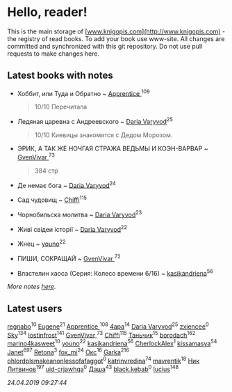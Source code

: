 # Hello, reader!
This is the main storage of [www.knigopis.com](http://www.knigopis.com) - the registry of read books.
To add your book use www-site. All changes are committed and synchronized with this git repository.
Do not use pull requests to make changes here.


## Latest books with notes
* Хоббит, или Туда и Обратно ~ [Apprentice ](users/528/52821952-vkontakte)<sup>109</sup>
    > 10/10 Перечитала

* Ледяная царевна с Андреевского ~ [Daria Varyvod](users/829/829893410524253-facebook)<sup>25</sup>
    > 10/10 Киевицы знакомятся с Дедом Морозом.

* ЭРИК, А ТАК ЖЕ НОЧГАЯ СТРАЖА  ВЕДЬМЫ И КОЭН-ВАРВАР ~ [GvenVivar ](users/158/158266434925901-facebook)<sup>73</sup>
    > 384 стр

* Де немає бога ~ [Daria Varyvod](users/829/829893410524253-facebook)<sup>24</sup>

* Сад чудовищ ~ [Chiffi](users/105/105831994080785626680-google)<sup>115</sup>

* Чорнобильска молитва ~ [Daria Varyvod](users/829/829893410524253-facebook)<sup>23</sup>

* Живі свідеи історії ~ [Daria Varyvod](users/829/829893410524253-facebook)<sup>22</sup>

* Жнец ~ [youno](users/302/302928912-vkontakte)<sup>22</sup>

* ПИШИ, СОКРАЩАЙ ~ [GvenVivar ](users/158/158266434925901-facebook)<sup>72</sup>

* Властелин хаоса (Серия: Колесо времени 6/16) ~ [kasikandriena](users/152/152488954-vkontakte)<sup>56</sup>


_More notes [here](latest_books_with_notes.md)._


## Latest users
[regnabo](users/870/870059322-yandex)<sup>10</sup> 
[Eugene](users/695/695244810674916-facebook)<sup>21</sup> 
[Apprentice ](users/528/52821952-vkontakte)<sup>108</sup> 
[4apa](users/117/117392596378069249667-google)<sup>14</sup> 
[Daria Varyvod](users/829/829893410524253-facebook)<sup>25</sup> 
[zxiencee](users/116/116459284797724113226-google)<sup>0</sup> 
[Sky](users/118/118049897850017649660-google)<sup>134</sup> 
[lostinfrost](users/217/217891524-vkontakte)<sup>141</sup> 
[GvenVivar ](users/158/158266434925901-facebook)<sup>73</sup> 
[Chiffi](users/105/105831994080785626680-google)<sup>115</sup> 
[Таньчик](users/209/2096581563762610-facebook)<sup>15</sup> 
[borodach](users/157/15706320-vkontakte)<sup>162</sup> 
[marino4kasweet](users/992/99235108-yandex)<sup>10</sup> 
[youno](users/302/302928912-vkontakte)<sup>22</sup> 
[kasikandriena](users/152/152488954-vkontakte)<sup>56</sup> 
[CherlockAlex](users/100/100784255659089961550-google)<sup>1</sup> 
[kissamasya](users/684/68439978-vkontakte)<sup>54</sup> 
[Janet](users/108/108113656204404967440-google)<sup>697</sup> 
[Retona](users/531/531751113661013-facebook)<sup>3</sup> 
[fox_mi](users/220/220022778-vkontakte)<sup>24</sup> 
[Окс](users/102/102536471289425216982-google)<sup>16</sup> 
[Garka](users/115/115753719718250012620-google)<sup>216</sup> 
[ohlordplsmakeanonlessofafaggot](users/168/168352502-vkontakte)<sup>0</sup> 
[katrinvredina](users/233/2336755-vkontakte)<sup>74</sup> 
[mavrentik](users/200/200666735-vkontakte)<sup>18</sup> 
[Ник Литвинов](users/241/241974816-vkontakte)<sup>197</sup> 
[uid-crjawhqa](users/616/616195292-yandex)<sup>0</sup> 
[Даша](users/334/334696193054530347-mailru)<sup>43</sup> 
[black.kebab](users/172/172616235-vkontakte)<sup>0</sup> 
[lucius](users/838/83820536-yandex)<sup>148</sup> 


_24.04.2019 09:27:44_
